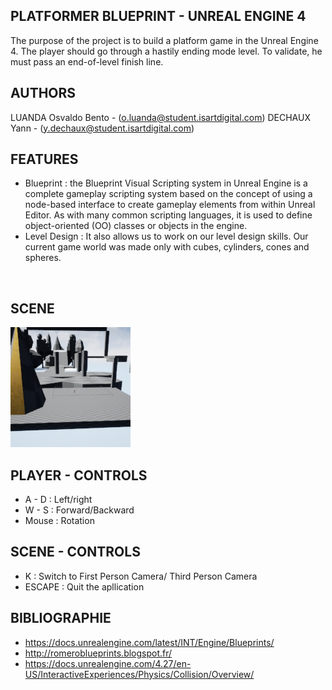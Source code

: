 ## PLATFORMER BLUEPRINT - UNREAL ENGINE 4

The purpose of the project is to build a platform game in the Unreal Engine 4.
The player should go through a hastily ending mode level. 
To validate, he must pass an end-of-level finish line.


## AUTHORS
LUANDA Osvaldo Bento - (o.luanda@student.isartdigital.com)
DECHAUX Yann        -   (y.dechaux@student.isartdigital.com)


## FEATURES
- Blueprint : the Blueprint Visual Scripting system in Unreal Engine is a complete gameplay scripting system based 
	on the concept of using a node-based interface to create gameplay elements from within Unreal Editor.
	As with many common scripting languages, it is used to define object-oriented (OO) classes or objects in the engine.
- Level Design : 
	It also allows us to work on our level design skills.
	Our current game world was made only with cubes, cylinders, cones and spheres.
	
	 
	
<img src="">


## SCENE
<img src="PlatFormer/Content/LevelScreenShot.png">


## PLAYER - CONTROLS
- A - D : Left/right
- W - S : Forward/Backward
- Mouse : Rotation



## SCENE - CONTROLS
- K : Switch to First Person Camera/ Third Person Camera 
- ESCAPE     : Quit the apllication




## BIBLIOGRAPHIE
- https://docs.unrealengine.com/latest/INT/Engine/Blueprints/
- http://romeroblueprints.blogspot.fr/
- https://docs.unrealengine.com/4.27/en-US/InteractiveExperiences/Physics/Collision/Overview/
